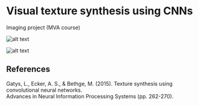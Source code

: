 # Visual texture synthesis using CNNs <br/>

Imaging project (MVA course) <br/>

![alt text](https://github.com/RomainPe/color-transfer/blob/master/images/showcase1.png "synthesis showcase 1") </br>

![alt text](https://github.com/RomainPe/texture-synthesis/blob/master/images/showcase2.png "synthesis showcase 2") </br>

## References <br/>

Gatys, L., Ecker, A. S., & Bethge, M. (2015). Texture synthesis using convolutional neural networks. <br/>
Advances in Neural Information Processing Systems (pp. 262-270).
